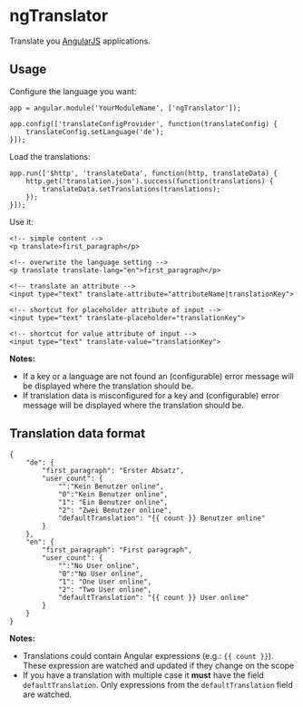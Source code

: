 # ngTranslator

Translate you [AngularJS](http://angularjs.org/) applications.

## Usage

Configure the language you want:

	app = angular.module('YourModuleName', ['ngTranslator']);

	app.config(['translateConfigProvider', function(translateConfig) {
		translateConfig.setLanguage('de');
	}]);

Load the translations:

	app.run(['$http', 'translateData', function(http, translateData) {
		http.get('translation.json').success(function(translations) {
			translateData.setTranslations(translations);
		});
	}]);

Use it:

	<!-- simple content -->
	<p translate>first_paragraph</p>

	<!-- overwrite the language setting -->
	<p translate translate-lang="en">first_paragraph</p>

	<!-- translate an attribute -->
	<input type="text" translate-attribute="attributeName|translationKey">

	<!-- shortcut for placeholder attribute of input -->
	<input type="text" translate-placeholder="translationKey">

	<!-- shortcut for value attribute of input -->
	<input type="text" translate-value="translationKey">


**Notes:** 

* If a key or a language are not found an (configurable) error message will be displayed where the translation should be.
* If translation data is misconfigured for a key and (configurable) error message will be displayed where the translation should be.

## Translation data format

	{
		"de": {
			"first_paragraph": "Erster Absatz",
			"user_count": {
				"":"Kein Benutzer online",
				"0":"Kein Benutzer online",
				"1": "Ein Benutzer online",
				"2": "Zwei Benutzer online",
				"defaultTranslation": "{{ count }} Benutzer online"
			}
		},
		"en": {
			"first_paragraph": "First paragraph",
			"user_count": {
				"":"No User online",
				"0":"No User online",
				"1": "One User online",
				"2": "Two User online",
				"defaultTranslation": "{{ count }} User online"
			}
		}
	}

**Notes:**

* Translations could contain Angular expressions (e.g.: `{{ count }}`). These expression are watched and updated if they change
on the scope
* If you have a translation with multiple case it **must** have the field `defaultTranslation`. Only expressions from the
`defaultTranslation` field are watched.

